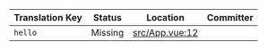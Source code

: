| Translation Key | Status | Location | Committer |
|-----------------|--------|----------|-----------|
| `hello` | Missing | [src/App.vue:12](https://github.com/staging-gh-org/testRepo/blob/504d7b940b0af2a67bf5f6630e0f65e06cc8b076/src/App.vue#L12) |  |

